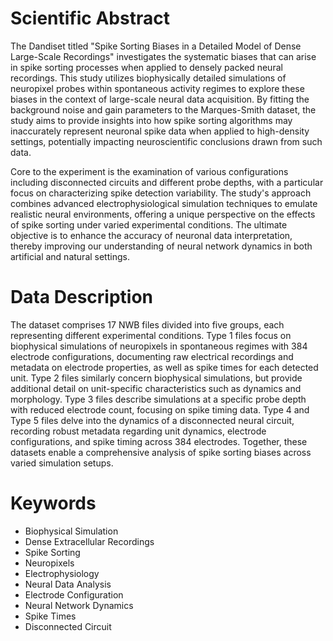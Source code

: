 # Scientific Abstract

The Dandiset titled "Spike Sorting Biases in a Detailed Model of Dense Large-Scale Recordings" investigates the systematic biases that can arise in spike sorting processes when applied to densely packed neural recordings. This study utilizes biophysically detailed simulations of neuropixel probes within spontaneous activity regimes to explore these biases in the context of large-scale neural data acquisition. By fitting the background noise and gain parameters to the Marques-Smith dataset, the study aims to provide insights into how spike sorting algorithms may inaccurately represent neuronal spike data when applied to high-density settings, potentially impacting neuroscientific conclusions drawn from such data.

Core to the experiment is the examination of various configurations including disconnected circuits and different probe depths, with a particular focus on characterizing spike detection variability. The study's approach combines advanced electrophysiological simulation techniques to emulate realistic neural environments, offering a unique perspective on the effects of spike sorting under varied experimental conditions. The ultimate objective is to enhance the accuracy of neuronal data interpretation, thereby improving our understanding of neural network dynamics in both artificial and natural settings.

# Data Description

The dataset comprises 17 NWB files divided into five groups, each representing different experimental conditions. Type 1 files focus on biophysical simulations of neuropixels in spontaneous regimes with 384 electrode configurations, documenting raw electrical recordings and metadata on electrode properties, as well as spike times for each detected unit. Type 2 files similarly concern biophysical simulations, but provide additional detail on unit-specific characteristics such as dynamics and morphology. Type 3 files describe simulations at a specific probe depth with reduced electrode count, focusing on spike timing data. Type 4 and Type 5 files delve into the dynamics of a disconnected neural circuit, recording robust metadata regarding unit dynamics, electrode configurations, and spike timing across 384 electrodes. Together, these datasets enable a comprehensive analysis of spike sorting biases across varied simulation setups.

# Keywords

- Biophysical Simulation
- Dense Extracellular Recordings
- Spike Sorting
- Neuropixels
- Electrophysiology
- Neural Data Analysis
- Electrode Configuration
- Neural Network Dynamics
- Spike Times
- Disconnected Circuit